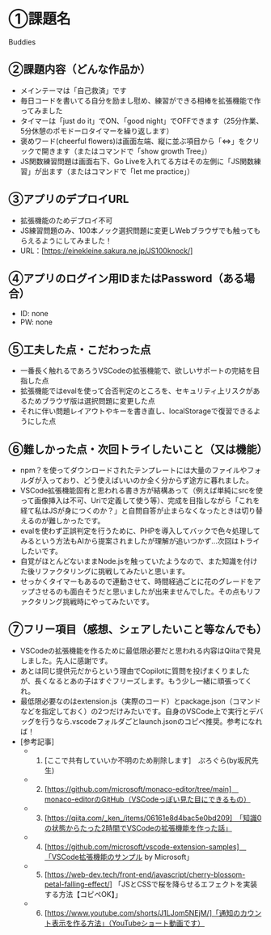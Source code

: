 # ①課題名
Buddies

## ②課題内容（どんな作品か）
- メインテーマは「自己救済」です
- 毎日コードを書いてる自分を励まし慰め、練習ができる相棒を拡張機能で作ってみました
- タイマーは「just do it」でON、「good night」でOFFできます（25分作業、5分休憩のポモドーロタイマーを繰り返します）
- 褒めワード(cheerful flowers)は画面左端、縦に並ぶ項目から「⇔」をクリックで開きます（またはコマンドで「show growth Tree」）
- JS関数練習問題は画面右下、Go Liveを入れてる方はその左側に「JS関数練習」が出ます（またはコマンドで「let me practice」）

## ③アプリのデプロイURL
- 拡張機能のためデプロイ不可
- JS練習問題のみ、100本ノック選択問題に変更しWebブラウザでも触ってもらえるようにしてみました！
- URL：[https://einekleine.sakura.ne.jp/JS100knock/]

## ④アプリのログイン用IDまたはPassword（ある場合）
- ID: none
- PW: none

## ⑤工夫した点・こだわった点
- 一番長く触れるであろうVSCodeの拡張機能で、欲しいサポートの完結を目指した点
- 拡張機能ではevalを使って合否判定のところを、セキュリティ上リスクがあるためブラウザ版は選択問題に変更した点
- それに伴い問題レイアウトやキーを書き直し、localStorageで復習できるようにした点

## ⑥難しかった点・次回トライしたいこと（又は機能）
- npm？を使ってダウンロードされたテンプレートには大量のファイルやフォルダが入っており、どう使えばいいのか全く分からず途方に暮れました。
- VSCode拡張機能固有と思われる書き方が結構あって（例えば単純にsrcを使って画像挿入は不可、Uriで定義して使う等）、完成を目指しながら「これを経て私はJSが身につくのか？」と自問自答が止まらなくなったときは切り替えるのが難しかったです。
- evalを使わず正誤判定を行うために、PHPを導入してバックで色々処理してみるという方法もAIから提案されましたが理解が追いつかず…次回はトライしたいです。
- 自覚がほとんどないままNode.jsを触っていたようなので、また知識を付けた後リファクタリングに挑戦してみたいと思います。
- せっかくタイマーもあるので連動させて、時間経過ごとに花のグレードをアップさせるのも面白そうだと思いましたが出来ませんでした。その点もリファクタリング挑戦時にやってみたいです。

## ⑦フリー項目（感想、シェアしたいこと等なんでも）
- VSCodeの拡張機能を作るために最低限必要だと思われる内容はQiitaで発見しました。先人に感謝です。
- あとは同じ提供元だからという理由でCopilotに質問を投げまくりましたが、長くなるとあの子はすぐフリーズします。もう少し一緒に頑張ってくれ。
- 最低限必要なのはextension.js（実際のコード）とpackage.json（コマンドなどを指定しておく）の2つだけみたいです。自身のVSCode上で実行とデバッグを行うなら.vscodeフォルダごとlaunch.jsonのコピペ推奨。参考になれば！
- [参考記事]
  - 1. [ここで共有していいか不明のため削除します]　ぷろぐら(by坂尻先生)
  - 2. [https://github.com/microsoft/monaco-editor/tree/main]　monaco-editorのGitHub（VSCodeっぽい見た目にできるもの）
  - 3. [https://qiita.com/_ken_/items/06161e8d4bac5e0bd209]　「知識0の状態からたった2時間でVSCodeの拡張機能を作った話」
  - 4. [https://github.com/microsoft/vscode-extension-samples]　「VSCode拡張機能のサンプル by Microsoft」
  - 5. [https://web-dev.tech/front-end/javascript/cherry-blossom-petal-falling-effect/] 「JSとCSSで桜を降らせるエフェクトを実装する方法【コピペOK】」
  - 6. [https://www.youtube.com/shorts/J1LJom5NEjM/]「通知のカウント表示を作る方法」（YouTubeショート動画です）